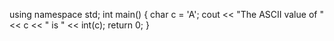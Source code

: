 using namespace std; 
int main() 
{ 
    char c = 'A'; 
    cout << "The ASCII value of " << c << " is " << int(c); 
    return 0; 
} 
